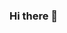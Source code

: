 ### Hi there 👋

<!--
**matpap21/matpap21** is a ✨ _special_ ✨ repository because its `README.md` (this file) appears on your GitHub profile.

Here are some ideas to get you started:

- 🔭 I’m currently working on Hibernate (adding database, database update and so on)
- 🌱 I’m currently learning Hibernate

-->
